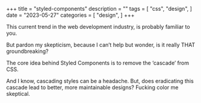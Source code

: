 +++
title = "styled-components"
description = ""
tags = [
    "css",
    "design",
]
date = "2023-05-27"
categories = [
    "design",
]
+++

This current trend in the web development industry, is probably familiar to you.

But pardon my skepticism, because I can’t help but wonder, is it really THAT groundbreaking?

The core idea behind Styled Components is to remove the ‘cascade’ from CSS.

And I know, cascading styles can be a headache. But, does eradicating this cascade lead to better, more maintainable designs? Fucking color me skeptical.
